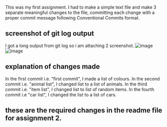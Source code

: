 This was my first assignment. I had to make a simple text file and make 3 separate meaningful changes to the file, committing each change with a proper commit message following Conventional Commits format.
## screenshot of git log output 
I got a long output from git log so i am attaching 2 screenshot.
![image](https://github.com/user-attachments/assets/2b73c046-eff6-4844-905f-68e0a0e27d91)
![image](https://github.com/user-attachments/assets/81ff1642-11dd-4dc3-8748-5c83ff79016a)
## explanation of changes made
In the first commit i.e. "first commit", I made a list of colours.
In the second commit i.e. "animal list", I changed list to a list of animals.
In the third commit i.e. "item list", I changed list to list of random items.
In the fourth commit i.e "car list", I changed the list to a list of cars.
## these are the required changes in the readme file for assignment 2.
